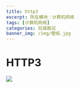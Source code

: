 ```yaml
---
title: http3
excerpt: 所在模块：计算机网络
tags: [计算机网络]
categories: 后端面试
banner_img: /img/壁纸.jpg
---
```


# HTTP3



![](https://tva1.sinaimg.cn/large/e6c9d24ely1h36nocclm9j21bw0u077j.jpg)

